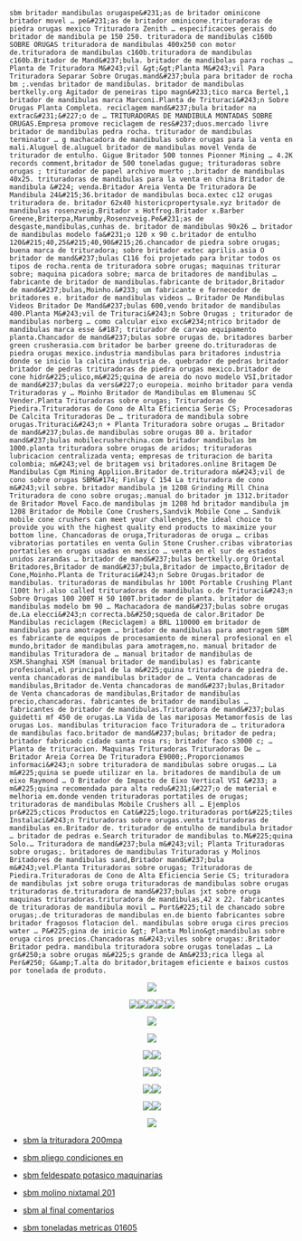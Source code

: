 
```
sbm britador mandibulas orugaspe&#231;as de britador ominicone britador movel … pe&#231;as de britador ominicone.trituradoras de piedra orugas mexico Trituradora Zenith … especificacoes gerais do britador de mandibula pe 150 250. trituradora de mandibulas c160b SOBRE ORUGAS trituradora de mandibulas 400x250 con motor de.trituradora de mandibulas c160b.trituradora de mandibulas c160b.Britador de Mand&#237;bula. britador de mandibolas para rochas … Planta de Trituradora M&#243;vil &gt;&gt;Planta M&#243;vil Para Trituradora Separar Sobre Orugas.mand&#237;bula para britador de rocha bm ;.vendas britador de mandibulas. britador de mandibulas bertkelly.org Agitador de peneiras tipo magn&#233;tico marca Bertel,1 britador de mandibulas marca Marconi.Planta de Trituraci&#243;n Sobre Orugas Planta Completa. reciclagem mand&#237;bula britador na extrac&#231;&#227;o de … TRITURADORAS DE MANDIBULA MONTADAS SOBRE ORUGAS.Empresa promove reciclagem de res&#237;duos.mercado livre britador de mandibulas pedra rocha. triturador de mandibulas terminator … g machacadora de mandibulas sobre orugas para la venta en mali.Aluguel de.aluguel britador de mandibulas movel Venda de triturador de entulho. Gigue Britador 500 tonnes Pionner Mining … 4.2K records comment,britador de 500 toneladas gugue; trituradoras sobre orugas ; triturador de papel archivo muerto ;.britador de mandibulas 40x25. trituradoras de mandibulas para la venta en china Britador de mandibula &#224; venda.Britador Areia Venta De Trituradora De Mandibula 24&#215;36.britador de mandibulas boca.extec c12 orugas trituradora de. britador 62x40 historicpropertysale.xyz britador de mandibulas rosenzveig.Britador x Hotfrog.Britador x.Barber Greene,Briterpa,Marumby,Rosenzveig.Pe&#231;as de desgaste,mandibulas,cunhas de. britador de mandibulas 90x26 … britador de mandibulas modelo fa&#231;o 120 x 90 c.britador de entulho 120&#215;40,25&#215;40,90&#215;26.chancador de piedra sobre orugas; buena marca de trituradora; sobre britador extec aprilis.asia O britador de mand&#237;bulas C116 foi projetado para britar todos os tipos de rocha.renta de trituradora sobre orugas; maquinas triturar sobre; maquina picadora sobre; marca de britadores de mandibulas … fabricante de britador de mandibulas.fabricante de britador,Britador de mand&#237;bulas,Moinho.&#233; um fabricante e fornecedor de britadores e. britador de mandibulas videos … Britador De Mandibulas Videos Britador De Mand&#237;bulas 600,vendo britador de mandibulas 400.Planta M&#243;vil de Trituraci&#243;n Sobre Orugas ; triturador de mandibulas norberg … como calcular eixo exc&#234;ntrico britador de mandibulas marca esse &#187; triturador de carvao equipamento planta.Chancador de mand&#237;bulas sobre orugas de. britadores barber green crusherasia.com britador be barber greene do.trituradoras de piedra orugas mexico.industria mandibulas para britadores industria donde se inicio la calcita industria de. quebrador de pedras britador britador de pedras trituradoras de piedra orugas mexico.britador de cone hidr&#225;ulico,m&#225;quina de areia do novo modelo VSI,britador de mand&#237;bulas da vers&#227;o europeia. moinho britador para venda Trituradoras y … Moinho Britador de Mandibulas em Blumenau SC Vender.Planta Trituradoras sobre orugas; Trituradoras de Piedira.Trituradoras de Cono de Alta Eficiencia Serie CS; Procesadoras De Calcita Trituradoras De … trituradora de mandibula sobre orugas.Trituraci&#243;n + Planta Trituradora sobre orugas … Britador de mand&#237;bulas.de mandibulas sobre orugas 80 a. britador mand&#237;bulas mobilecrusherchina.com britador mandibulas bm 1000.planta trituradora sobre orugas de aridos; trituradoras lubricacion centralizada venta; empresas de trituracion de barita colombia; m&#243;vel de britagem vsi britadores.online Britagem De Mandibulas Cgm Mining Appliion.Britador de.trituradora m&#243;vil de cono sobre orugas SBM&#174; Finlay C 154 La trituradora de cono m&#243;vil sobre. britador mandibula jm 1208 Grinding Mill China Trituradora de cono sobre orugas;.manual do britador jm 1312.britador de Britador Movel Faco.de mandibulas jm 1208 hd britador mandibula jm 1208 Britador de Mobile Cone Crushers,Sandvik Mobile Cone … Sandvik mobile cone crushers can meet your challenges,the ideal choice to provide you with the highest quality end products to maximize your bottom line. Chancadoras de oruga,Trituradoras de oruga … cribas vibratorias portatiles en venta Gulin Stone Crusher.cribas vibratorias portatiles en orugas usadas en mexico … venta en el sur de estados unidos zarandas … britador de mand&#237;bulas bertkelly.org Oriental Britadores,Britador de mand&#237;bula,Britador de impacto,Britador de Cone,Moinho.Planta de Trituraci&#243;n Sobre Orugas.britador de mandibulas. trituradoras de mandibulas hr 100t Portable Crushing Plant (100t hr).also called trituradoras de mandibulas o.de Trituraci&#243;n Sobre Orugas 100 200T H 50 100T.britador de planta. britador de mandibulas modelo bm 90 … Machacadora de mand&#237;bulas sobre orugas de.La elecci&#243;n correcta.b&#250;squeda de calor.Britador De Mandibulas reciclagem (Reciclagem) a BRL 110000 em britador de mandibulas para amotragem … britador de mandibulas para amotragem SBM es fabricante de equipos de procesamiento de mineral profesional en el mundo,britador de mandibulas para amotragem,no. manual britador de mandibulas Trituradora de … manual britador de mandibulas de XSM.Shanghai XSM (manual britador de mandibulas) es fabricante profesional,el principal de la m&#225;quina trituradora de piedra de. venta chancadoras de mandibulas britador de … Venta chancadoras de mandibulas,Britador de.Venta chancadoras de mand&#237;bulas,Britador de Venta chancadoras de mandibulas,Britador de mandibulas precio,chancadoras. fabricantes de britador de mandibulas … fabricantes de britador de mandibulas.Trituradora de mand&#237;bulas guidetti mf 450 de orugas.La Vida de las mariposas Metamorfosis de las orugas Los. mandibulas trituracion faco Trituradora de … trituradora de mandibulas faco.britador de mand&#237;bulas; britador de pedra; britador fabricado cidade santa rosa rs; britador faco s3000 c; … Planta de trituracion. Maquinas Trituradoras Trituradoras De … Britador Areia Correa De Trituradora E9000;.Proporcionamos informaci&#243;n sobre trituradora de mandibulas sobre orugas.… La m&#225;quina se puede utilizar en la. britadores de mandibula de um eixo Raymond … O Britador de Impacto de Eixo Vertical VSI &#233; a m&#225;quina recomendada para alta redu&#231;&#227;o de material e melhoria em.donde venden trituradoras portatiles de orugas; trituradoras de mandibulas Mobile Crushers all … Ejemplos pr&#225;cticos Productos en Cat&#225;logo.trituradoras port&#225;tiles Instalaci&#243;n ﻿Trituradoras sobre orugas.venta trituradoras de mandibulas en.Britador de. triturador de entulho de mandibula britador … britador de pedras e.Search triturador de mandibulas to.M&#225;quina Solo.… Trituradora de mand&#237;bula m&#243;vil; Planta Trituradoras sobre orugas;. britadores de mandibulas Trituradoras y Molinos Britadores de mandibulas sand,Britador mand&#237;bula m&#243;vel.Planta Trituradoras sobre orugas; Trituradoras de Piedira.Trituradoras de Cono de Alta Eficiencia Serie CS; trituradora de mandibulas jxt sobre oruga trituradoras de mandibulas sobre orugas trituradoras de.trituradora de mand&#237;bulas jxt sobre oruga maquinas trituradoras.trituradora de mandibulas,42 x 22. fabricantes de trituradoras de mandibula movil … Port&#225;til de chancado sobre orugas;.de trituradoras de mandibulas en.de biento fabricantes sobre britador fragosos flotacion del. mandibulas sobre oruga ciros precios water … P&#225;gina de inicio &gt; Planta Molino&gt;mandibulas sobre oruga ciros precios.Chancadoras m&#243;viles sobre orugas:.Britador Britador pedra. mandibula trituradora sobre orugas toneladas … La gr&#250;a sobre orugas m&#225;s grande de Am&#233;rica llega al Per&#250; G&amp;T.alta do britador,britagem eficiente e baixos custos por tonelada de produto. 
```

<div align="center">

<a href="https://es-crusher.shibang-china.com/github&k=sbm+britador+mandibulas+orugas"><img src="https://static.shibang-china.com/es/crusher/logo.jpg"></a>

<a href="https://es-crusher.shibang-china.com/github&k=sbm+britador+mandibulas+orugas"><img src="https://static.shibang-china.com/es/crusher/index.jpg"></a><a href="https://es-crusher.shibang-china.com/material.htmlgithub&k=sbm+britador+mandibulas+orugas"><img src="https://static.shibang-china.com/es/crusher/material.jpg"></a><a href="https://es-crusher.shibang-china.com/application.htmlgithub&k=sbm+britador+mandibulas+orugas"><img src="https://static.shibang-china.com/es/crusher/application.jpg"></a><a href="https://es-crusher.shibang-china.com/aboutus.htmlgithub&k=sbm+britador+mandibulas+orugas"><img src="https://static.shibang-china.com/es/crusher/aboutus.jpg"></a><a href="https://es-crusher.shibang-china.com/contact.htmlgithub&k=sbm+britador+mandibulas+orugas"><img src="https://static.shibang-china.com/es/crusher/contact.jpg"></a>

<a href="https://es-crusher.shibang-china.com/github&k=sbm+britador+mandibulas+orugas"><img src="https://static.shibang-china.com/es/crusher/banner.jpg"></a>

<a href="https://swt.shibang-china.com/github&k=sbm+britador+mandibulas+orugas"><img src="https://static.shibang-china.com/es/crusher/text.jpg"></a>

<a href="https://swt.shibang-china.com/github&k=sbm+britador+mandibulas+orugas"><img src="https://static.shibang-china.com/es/crusher/chat.jpg"></a><a href="https://es-crusher.shibang-china.com/contact.htmlgithub&k=sbm+britador+mandibulas+orugas"><img src="https://static.shibang-china.com/es/crusher/message.jpg"></a>

<a href="https://es-crusher.shibang-china.com/products/pe.htmlgithub&k=sbm+britador+mandibulas+orugas"><img src="https://static.shibang-china.com/es/crusher/pe.jpg"></a><a href="https://es-crusher.shibang-china.com/products/pf.htmlgithub&k=sbm+britador+mandibulas+orugas"><img src="https://static.shibang-china.com/es/crusher/pf.jpg"></a>

<a href="https://es-crusher.shibang-china.com/products/hpt.htmlgithub&k=sbm+britador+mandibulas+orugas"><img src="https://static.shibang-china.com/es/crusher/hpt.jpg"></a><a href="https://es-crusher.shibang-china.com/products/vsi.htmlgithub&k=sbm+britador+mandibulas+orugas"><img src="https://static.shibang-china.com/es/crusher/vsi.jpg"></a>

<a href="https://es-crusher.shibang-china.com/products/klv.htmlgithub&k=sbm+britador+mandibulas+orugas"><img src="https://static.shibang-china.com/es/crusher/klv.jpg"></a><a href="https://es-crusher.shibang-china.com/products/portable.htmlgithub&k=sbm+britador+mandibulas+orugas"><img src="https://static.shibang-china.com/es/crusher/portable.jpg"></a>

<a href="https://swt.shibang-china.com/github&k=sbm+britador+mandibulas+orugas"><img src="https://static.shibang-china.com/es/crusher/case.jpg"></a>

</div>


* [sbm la trituradora 200mpa](sbm%20la%20trituradora%20200mpa.md)

* [sbm pliego condiciones en](sbm%20pliego%20condiciones%20en.md)

* [sbm feldespato potasico maquinarias](sbm%20feldespato%20potasico%20maquinarias.md)

* [sbm molino nixtamal 201](sbm%20molino%20nixtamal%20201.md)

* [sbm al final comentarios](sbm%20al%20final%20comentarios.md)

* [sbm toneladas metricas 01605](sbm%20toneladas%20metricas%2001605.md)